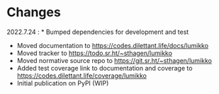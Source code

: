 # Changes

2022.7.24
:    * Bumped dependencies for development and test
* Moved documentation to https://codes.dilettant.life/docs/lumikko
* Moved tracker to https://todo.sr.ht/~sthagen/lumikko
* Moved normative source repo to https://git.sr.ht/~sthagen/lumikko
* Added test coverage link to documentation and coverage to https://codes.dilettant.life/coverage/lumikko
* Initial publication on PyPI (WIP)
